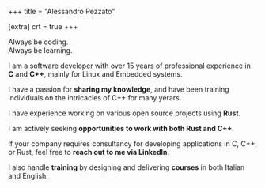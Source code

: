 +++
title = "Alessandro Pezzato"

[extra]
crt = true
+++

<div class="hero">Always be coding.<br/>Always be learning.</div>

I am a software developer with over 15 years of professional experience in **C**
and **C++**, mainly for Linux and Embedded systems.

I have a passion for **sharing my knowledge**, and have been training individuals
on the intricacies of C++ for many yerars.

I have experience working on various open source projects using **Rust**.

I am actively seeking **opportunities to work with both Rust and C++**.

If your company requires consultancy for developing applications in C, C++, or
Rust, feel free to **reach out to me via LinkedIn**.

I also handle **training** by designing and delivering **courses** in both Italian and English.

